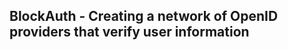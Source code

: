 BlockAuth - Creating a network of OpenID providers that verify user information
--------------------

